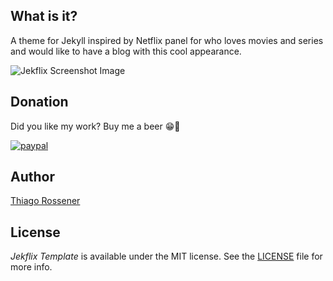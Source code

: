 ## What is it?

A theme for Jekyll inspired by Netflix panel for who loves movies and series and would like to have a blog with this cool appearance.

![Jekflix Screenshot Image](https://res.cloudinary.com/dm7h7e8xj/image/upload/v1566390829/jekflix-screenshot-2_zfiog2.jpg)


## Donation

Did you like my work? Buy me a beer 😁🍺

[![paypal](https://www.paypalobjects.com/en_US/i/btn/btn_donateCC_LG.gif)](https://www.paypal.com/cgi-bin/webscr?cmd=_s-xclick&hosted_button_id=SAKL66RSDGH48&source=url)

## Author

[Thiago Rossener](https://rossener.com/)

## License

*Jekflix Template* is available under the MIT license. See the [LICENSE](https://github.com/thiagorossener/jekflix-template/blob/master/LICENSE) file for more info.
